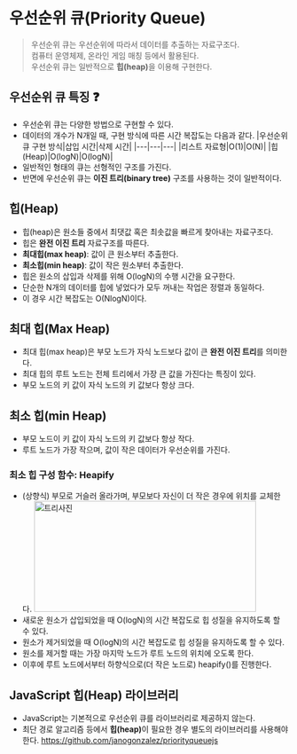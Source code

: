 # 우선순위 큐(Priority Queue)

> 우선순위 큐는 우선순위에 따라서 데이터를 추출하는 자료구조다.<br>
> 컴퓨터 운영체제, 온라인 게임 매칭 등에서 활용된다.<br>
> 우선순위 큐는 일반적으로 <b>힙(heap)</b>을 이용해 구현한다.

## 우선순위 큐 특징 ❓

- 우선순위 큐는 다양한 방법으로 구현할 수 있다.
- 데이터의 개수가 N개일 때, 구현 방식에 따른 시간 복잡도는 다음과 같다.
  |우선순위 큐 구현 방식|삽입 시간|삭제 시간|
  |---|---|---|
  |리스트 자료형|O(1)|O(N)|
  |힙(Heap)|O(logN)|O(logN)|
- 일반적인 형태의 큐는 선형적인 구조를 가진다.
- 반면에 우선순위 큐는 <b>이진 트리(binary tree)</b> 구조를 사용하는 것이 일반적이다.

## 힙(Heap)

- 힙(heap)은 원소들 중에서 최댓값 혹은 최솟값을 빠르게 찾아내는 자료구조다.
- 힙은 <b>완전 이진 트리</b> 자료구조를 따른다.
- <b>최대힙(max heap)</b>: 값이 큰 원소부터 추출한다.
- <b>최소힙(min heap)</b>: 값이 작은 원소부터 추출한다.
- 힙은 원소의 삽입과 삭제를 위해 O(logN)의 수행 시간을 요구한다.
- 단순한 N개의 데이터를 힙에 넣었다가 모두 꺼내는 작업은 정렬과 동일하다.
- 이 경우 시간 복잡도는 O(NlogN)이다.

## 최대 힙(Max Heap)

- 최대 힙(max heap)은 부모 노드가 자식 노드보다 값이 큰 <b>완전 이진 트리</b>를 의미한다.
- 최대 힙의 루트 노드는 전체 트리에서 가장 큰 값을 가진다는 특징이 있다.
- 부모 노드의 키 값이 자식 노드의 키 값보다 항상 크다.

## 최소 힙(min Heap)

- 부모 노드이 키 값이 자식 노드의 키 값보다 항상 작다.
- 루트 노드가 가장 작으며, 값이 작은 데이터가 우선순위를 가진다.

### 최소 힙 구성 함수: Heapify

- (상향식) 부모로 거슬러 올라가며, 부모보다 자신이 더 작은 경우에 위치를 교체한다.
  <img src="https://user-images.githubusercontent.com/64254228/232208455-d6e57b5e-6a3c-41e9-8d7f-8a1ea5b7f060.png" width="400px" height="200px" title="트리" alt="트리사진" />
- 새로운 원소가 삽입되었을 때 O(logN)의 시간 복잡도로 힙 성질을 유지하도록 할 수 있다.
- 원소가 제거되었을 때 O(logN)의 시간 복잡도로 힙 성질을 유지하도록 할 수 있다.
- 원소를 제거할 때는 가장 마지막 노드가 루트 노드의 위치에 오도록 한다.
- 이후에 루트 노드에서부터 하향식으로(더 작은 노드로) heapify()를 진행한다.

## JavaScript 힙(Heap) 라이브러리

- JavaScript는 기본적으로 우선순위 큐를 라이브러리로 제공하지 않는다.
- 최단 경로 알고리즘 등에서 <b>힙(heap)</b>이 필요한 경우 별도의 라이브러리를 사용해야 한다.
  https://github.com/janogonzalez/priorityqueuejs
